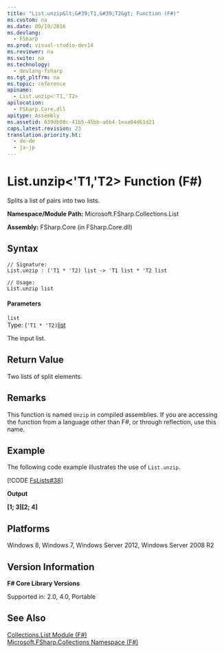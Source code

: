 ```yaml
---
title: "List.unzip&lt;&#39;T1,&#39;T2&gt; Function (F#)"
ms.custom: na
ms.date: 09/19/2016
ms.devlang: 
  - FSharp
ms.prod: visual-studio-dev14
ms.reviewer: na
ms.suite: na
ms.technology: 
  - devlang-fsharp
ms.tgt_pltfrm: na
ms.topic: reference
apiname: 
  - List.unzip<'T1,'T2>
apilocation: 
  - FSharp.Core.dll
apitype: Assembly
ms.assetid: 639db80c-41b5-45bb-a6b4-1eaa04d61d21
caps.latest.revision: 23
translation.priority.ht: 
  - de-de
  - ja-jp
---
```

# List.unzip&lt;&#39;T1,&#39;T2&gt; Function (F#)
Splits a list of pairs into two lists.  
  
 **Namespace/Module Path:** Microsoft.FSharp.Collections.List  
  
 **Assembly:** FSharp.Core (in FSharp.Core.dll)  
  
## Syntax  
  
```  
// Signature:  
List.unzip : ('T1 * 'T2) list -> 'T1 list * 'T2 list  
  
// Usage:  
List.unzip list  
```  
  
#### Parameters  
 `list`  
 Type: (`'T1 * 'T2)`[list](../vs140/Collections.List--T--Union--F#-.md)  
  
 The input list.  
  
## Return Value  
 Two lists of split elements.  
  
## Remarks  
 This function is named `Unzip` in compiled assemblies. If you are accessing the function from a language other than F#, or through reflection, use this name.  
  
## Example  
 The following code example illustrates the use of `List.unzip`.  
  
 [!CODE [FsLists#38](../CodeSnippet/VS_Snippets_Fsharp/fslists#38)]  
  
 **Output**  
  
 **[1; 3][2; 4]**   
## Platforms  
 Windows 8, Windows 7, Windows Server 2012, Windows Server 2008 R2  
  
## Version Information  
 **F# Core Library Versions**  
  
 Supported in: 2.0, 4.0, Portable  
  
## See Also  
 [Collections.List Module (F#)](../vs140/Collections.List-Module--F#-.md)   
 [Microsoft.FSharp.Collections Namespace (F#)](../Topic/Microsoft.FSharp.Collections%20Namespace%20\(F%23\).md)